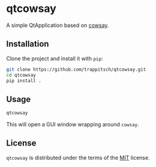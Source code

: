 # qtcowsay

A simple QtApplication based on [cowsay](https://github.com/VaasuDevanS/cowsay-python).

## Installation

Clone the project and install it with `pip`:

```bash
git clone https://github.com/trappitsch/qtcowsay.git
cd qtcowsay
pip install .
```

## Usage

```bash
qtcowsay
```

This will open a GUI window wrapping around `cowsay`.

## License

`qtcowsay` is distributed under the terms of the [MIT](https://spdx.org/licenses/MIT.html) license.
